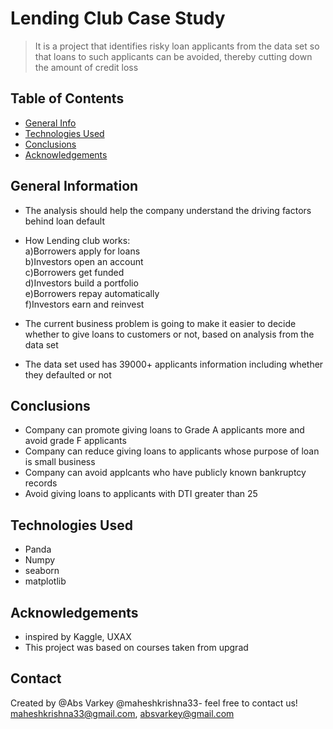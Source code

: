 # Lending Club Case Study
> It is a project that identifies risky loan applicants from the data set so that loans to such applicants can be avoided, thereby cutting down the amount of credit loss


## Table of Contents
* [General Info](#general-information)
* [Technologies Used](#technologies-used)
* [Conclusions](#conclusions)
* [Acknowledgements](#acknowledgements)

<!-- You can include any other section that is pertinent to your problem -->

## General Information
- The analysis should help the company understand the driving factors behind loan default
- How Lending club works:<br>
   a)Borrowers apply for loans<br>
   b)Investors open an account<br>
   c)Borrowers get funded<br>
   d)Investors build a portfolio<br>
   e)Borrowers repay automatically<br>
   f)Investors earn and reinvest<br>
   
- The current business problem is going to make it easier to decide whether to give loans to customers or not, based on analysis from the data set<br>
- The data set used has 39000+ applicants information including whether they defaulted or not

<!-- You don't have to answer all the questions - just the ones relevant to your project. -->

## Conclusions
- Company can promote giving loans to Grade A applicants more and avoid grade F applicants
- Company can reduce giving loans to applicants whose purpose of loan is small business
- Company can avoid applcants who have publicly known bankruptcy records
- Avoid giving loans to applicants with DTI greater than 25

<!-- You don't have to answer all the questions - just the ones relevant to your project. -->


## Technologies Used
- Panda
- Numpy
- seaborn
- matplotlib


<!-- As the libraries versions keep on changing, it is recommended to mention the version of library used in this project -->

## Acknowledgements

- inspired by Kaggle, UXAX
- This project was based on courses taken from upgrad


## Contact
Created by @Abs Varkey @maheshkrishna33- feel free to contact us! maheshkrishna33@gmail.com, absvarkey@gmail.com


<!-- Optional -->
<!-- ## License -->
<!-- This project is open source and available under the [... License](). -->

<!-- You don't have to include all sections - just the one's relevant to your project -->
